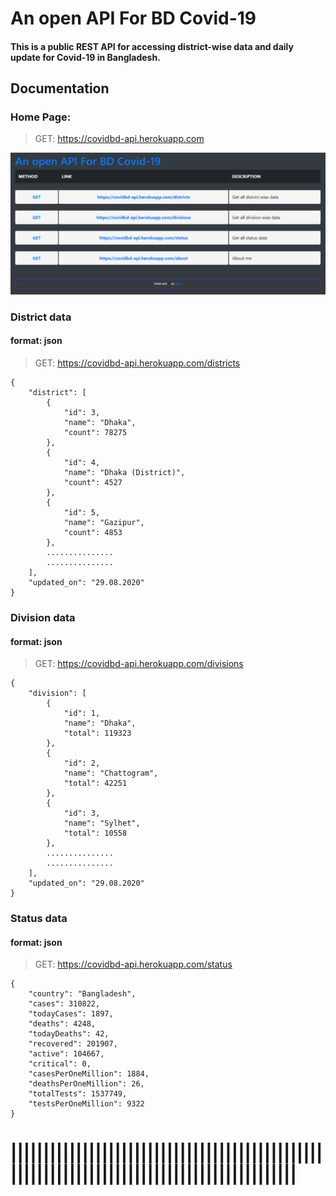 # An open API For BD Covid-19
#### This is a public REST API for accessing district-wise data and daily update for Covid-19 in Bangladesh.

## Documentation

### Home Page:
> GET: https://covidbd-api.herokuapp.com

![](https://github.com/rebornbd/covidbd-api/blob/master/img/home-02.png?raw=true)

### District data
#### format: json

> GET: https://covidbd-api.herokuapp.com/districts

```
{
    "district": [
        {
            "id": 3,
            "name": "Dhaka",
            "count": 78275
        },
        {
            "id": 4,
            "name": "Dhaka (District)",
            "count": 4527
        },
        {
            "id": 5,
            "name": "Gazipur",
            "count": 4853
        },
        ...............
        ...............
    ],
    "updated_on": "29.08.2020"
}
```

### Division data
#### format: json

> GET: https://covidbd-api.herokuapp.com/divisions

```
{
    "division": [
        {
            "id": 1,
            "name": "Dhaka",
            "total": 119323
        },
        {
            "id": 2,
            "name": "Chattogram",
            "total": 42251
        },
        {
            "id": 3,
            "name": "Sylhet",
            "total": 10558
        },
        ...............
        ...............
    ],
    "updated_on": "29.08.2020"
}
```

### Status data
#### format: json

> GET: https://covidbd-api.herokuapp.com/status

```
{
    "country": "Bangladesh",
    "cases": 310822,
    "todayCases": 1897,
    "deaths": 4248,
    "todayDeaths": 42,
    "recovered": 201907,
    "active": 104667,
    "critical": 0,
    "casesPerOneMillion": 1884,
    "deathsPerOneMillion": 26,
    "totalTests": 1537749,
    "testsPerOneMillion": 9322
}
```

||||||||||||||||||||||||||||||||||||||||||||||||||||||||||||||||||||||||||||||||||||||||||||
============================================================================================
